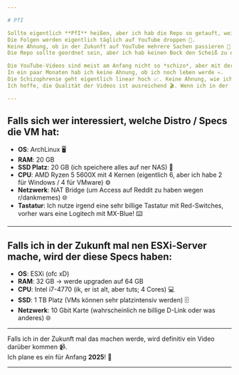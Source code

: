 ```yaml
---

# PfI

Sollte eigentlich **PfI** heißen, aber ich hab die Repo so getauft, weil's eigentlich besser ist.  
Die Folgen werden eigentlich täglich auf YouTube droppen 🎥.  
Keine Ahnung, ob in der Zukunft auf YouTube mehrere Sachen passieren 🤔.  
Die Repo sollte geordnet sein, aber ich hab keinen Bock den Scheiß zu ordnen 😅.

Die YouTube-Videos sind meist am Anfang nicht so *schizo*, aber mit der Zeit wird es mehr 🌀.  
In ein paar Monaten hab ich keine Ahnung, ob ich noch leben werde 💀.  
Die Schizophrenie geht eigentlich linear hoch 📈. Keine Ahnung, wie ich das so weitermachen werde 🤷‍♂️.  
Ich hoffe, die Qualität der Videos ist ausreichend 🎬. Wenn ich in der Zukunft mal einen oder zwei Tage nichts hochlade, wird es wegen **ESXi** sein oder wegen **VMware Workstation 16**.

---
```


## Falls sich wer interessiert, welche Distro / Specs die VM hat:

- **OS**: ArchLinux 🖥️  
- **RAM**: 20 GB  
- **SSD Platz**: 20 GB (ich speichere alles auf ner NAS) 💾  
- **CPU**: AMD Ryzen 5 5600X mit 4 Kernen (eigentlich 6, aber ich habe 2 für Windows / 4 für VMware) ⚙️  
- **Netzwerk**: NAT Bridge (um Access auf Reddit zu haben wegen r/dankmemes) 🌐  
- **Tastatur**: Ich nutze irgend eine sehr billige Tastatur mit Red-Switches, vorher wars eine Logitech mit MX-Blue! ⌨️

---

## Falls ich in der Zukunft mal nen ESXi-Server mache, wird der diese Specs haben:

- **OS**: ESXi (ofc xD)  
- **RAM**: 32 GB → werde upgraden auf 64 GB  
- **CPU**: Intel i7-4770 (ik, er ist alt, aber tuts; 4 Cores) 💻  
- **SSD**: 1 TB Platz (VMs können sehr platzintensiv werden) 🗄️  
- **Netzwerk**: 10 Gbit Karte (wahrscheinlich ne billige D-Link oder was anderes) 🌐

---

Falls ich in der Zukunft mal das machen werde, wird definitiv ein Video darüber kommen 📹.  
Ich plane es ein für Anfang **2025**! 🎉

---
